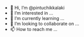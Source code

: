 - 👋 Hi, I’m @pintuchikkalaki
- 👀 I’m interested in ...
- 🌱 I’m currently learning ...
- 💞️ I’m looking to collaborate on ...
- 📫 How to reach me ...

<!---
pintuchikkalaki/pintuchikkalaki is a ✨ special ✨ repository because its `README.md` (this file) appears on your GitHub profile.
You can click the Preview link to take a look at your changes.
--->
